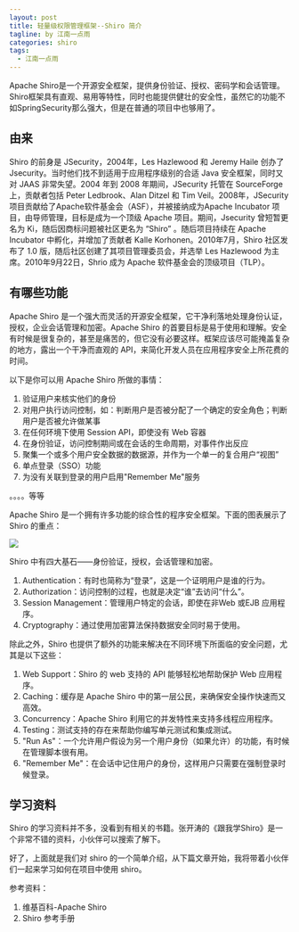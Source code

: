 ```yaml
---
layout: post
title: 轻量级权限管理框架--Shiro 简介
tagline: by 江南一点雨
categories: shiro
tags: 
  - 江南一点雨
---
```


Apache Shiro是一个开源安全框架，提供身份验证、授权、密码学和会话管理。Shiro框架具有直观、易用等特性，同时也能提供健壮的安全性，虽然它的功能不如SpringSecurity那么强大，但是在普通的项目中也够用了。  

<!--more-->

## 由来

Shiro 的前身是 JSecurity，2004年，Les Hazlewood 和 Jeremy Haile 创办了 Jsecurity。当时他们找不到适用于应用程序级别的合适 Java 安全框架，同时又对 JAAS 非常失望。2004 年到 2008 年期间，JSecurity 托管在 SourceForge 上，贡献者包括 Peter Ledbrook、Alan Ditzel 和 Tim Veil。2008年，JSecurity 项目贡献给了Apache软件基金会（ASF），并被接纳成为Apache Incubator 项目，由导师管理，目标是成为一个顶级 Apache 项目。期间，Jsecurity 曾短暂更名为 Ki，随后因商标问题被社区更名为 “Shiro” 。随后项目持续在 Apache Incubator 中孵化，并增加了贡献者 Kalle Korhonen。2010年7月，Shiro 社区发布了 1.0 版，随后社区创建了其项目管理委员会，并选举 Les Hazlewood 为主席。2010年9月22日，Shrio 成为 Apache 软件基金会的顶级项目（TLP）。  

## 有哪些功能

Apache Shiro 是一个强大而灵活的开源安全框架，它干净利落地处理身份认证，授权，企业会话管理和加密。Apache Shiro 的首要目标是易于使用和理解。安全有时候是很复杂的，甚至是痛苦的，但它没有必要这样。框架应该尽可能掩盖复杂的地方，露出一个干净而直观的 API，来简化开发人员在应用程序安全上所花费的时间。  

以下是你可以用 Apache Shiro 所做的事情：

1. 验证用户来核实他们的身份  
2. 对用户执行访问控制，如：判断用户是否被分配了一个确定的安全角色；判断用户是否被允许做某事  
3. 在任何环境下使用 Session API，即使没有 Web 容器  
4. 在身份验证，访问控制期间或在会话的生命周期，对事件作出反应  
5. 聚集一个或多个用户安全数据的数据源，并作为一个单一的复合用户“视图”  
6. 单点登录（SSO）功能
7. 为没有关联到登录的用户启用"Remember Me"服务  

。。。。等等

Apache Shiro 是一个拥有许多功能的综合性的程序安全框架。下面的图表展示了 Shiro 的重点：  

![](http://www.justdojava.com/assets/images/2019/java/image_javaboy/shiro/1-1.jpg) 

Shiro 中有四大基石——身份验证，授权，会话管理和加密。  

1. Authentication：有时也简称为“登录”，这是一个证明用户是谁的行为。  
2. Authorization：访问控制的过程，也就是决定“谁”去访问“什么”。  
3. Session Management：管理用户特定的会话，即使在非Web 或EJB 应用程序。  
4. Cryptography：通过使用加密算法保持数据安全同时易于使用。  

除此之外，Shiro 也提供了额外的功能来解决在不同环境下所面临的安全问题，尤其是以下这些：
  
1. Web Support：Shiro 的 web 支持的 API 能够轻松地帮助保护 Web 应用程序。  
2. Caching：缓存是 Apache Shiro 中的第一层公民，来确保安全操作快速而又高效。  
3. Concurrency：Apache Shiro 利用它的并发特性来支持多线程应用程序。  
4. Testing：测试支持的存在来帮助你编写单元测试和集成测试。  
5. "Run As"：一个允许用户假设为另一个用户身份（如果允许）的功能，有时候在管理脚本很有用。
6. "Remember Me"：在会话中记住用户的身份，这样用户只需要在强制登录时候登录。  

## 学习资料

Shiro 的学习资料并不多，没看到有相关的书籍。张开涛的《跟我学Shiro》是一个非常不错的资料，小伙伴可以搜索了解下。  

好了，上面就是我们对 shiro 的一个简单介绍，从下篇文章开始，我将带着小伙伴们一起来学习如何在项目中使用 shiro。  

参考资料：  

1. 维基百科-Apache Shiro  
2. Shiro 参考手册 